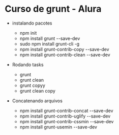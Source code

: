 # Curso de grunt - Alura

* instalando pacotes
    - npm init
    - npm install grunt --save-dev
    - sudo npm install grunt-cli -g
    - npm install grunt-contrib-copy --save-dev
    - npm install grunt-contrib-clean --save-dev

* Rodando tasks
    - grunt
    - grunt clean
    - grunt copyy
    - grunt clean copy

* Concatenando arquivos
    - npm install grunt-contrib-concat --save-dev
    - npm install grunt-contrib-uglify --save-dev
    - npm install grunt-contrib-cssmin --save-dev
    - npm install grunt-usemin --save-dev